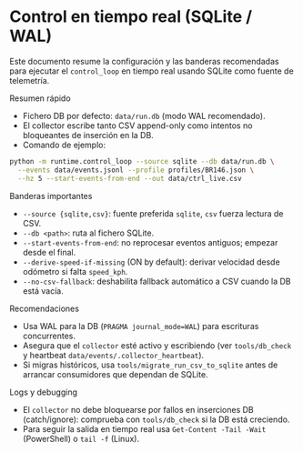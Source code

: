 # Control en tiempo real (SQLite / WAL)

Este documento resume la configuración y las banderas recomendadas para ejecutar el `control_loop` en tiempo real usando SQLite como fuente de telemetría.

Resumen rápido

- Fichero DB por defecto: `data/run.db` (modo WAL recomendado).
- El collector escribe tanto CSV append-only como intentos no bloqueantes de inserción en la DB.
- Comando de ejemplo:

```bash
python -m runtime.control_loop --source sqlite --db data/run.db \
  --events data/events.jsonl --profile profiles/BR146.json \
  --hz 5 --start-events-from-end --out data/ctrl_live.csv
```

Banderas importantes

- `--source {sqlite,csv}`: fuente preferida `sqlite`, `csv` fuerza lectura de CSV.
- `--db <path>`: ruta al fichero SQLite.
- `--start-events-from-end`: no reprocesar eventos antiguos; empezar desde el final.
- `--derive-speed-if-missing` (ON by default): derivar velocidad desde odómetro si falta `speed_kph`.
- `--no-csv-fallback`: deshabilita fallback automático a CSV cuando la DB está vacía.

Recomendaciones

- Usa WAL para la DB (`PRAGMA journal_mode=WAL`) para escrituras concurrentes.
- Asegura que el `collector` esté activo y escribiendo (ver `tools/db_check` y heartbeat `data/events/.collector_heartbeat`).
- Si migras históricos, usa `tools/migrate_run_csv_to_sqlite` antes de arrancar consumidores que dependan de SQLite.

Logs y debugging

- El `collector` no debe bloquearse por fallos en inserciones DB (catch/ignore): comprueba con `tools/db_check` si la DB está creciendo.
- Para seguir la salida en tiempo real usa `Get-Content -Tail -Wait` (PowerShell) o `tail -f` (Linux).
